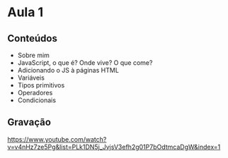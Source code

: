 # Aula 1

## Conteúdos

-   Sobre mim
-   JavaScript, o que é? Onde vive? O que come?
-   Adicionando o JS à páginas HTML
-   Variáveis
-   Tipos primitivos
-   Operadores
-   Condicionais


## Gravação

https://www.youtube.com/watch?v=v4nHz7ze5Pg&list=PLk1DN5j_JvjsV3efh2g01P7bOdtmcaDgW&index=1